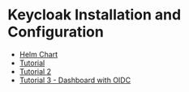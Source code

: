 # Keycloak Installation and Configuration

* [Helm Chart](https://github.com/mkm29/keycloak-helm-chart)
* [Tutorial](https://devopstales.github.io/sso/k8s-dasboard-auth/)
* [Tutorial 2](https://carlosedp.medium.com/adding-authentication-to-your-kubernetes-front-end-applications-with-keycloak-6571097be090)
* [Tutorial 3 - Dashboard with OIDC](https://itnext.io/protect-kubernetes-dashboard-with-openid-connect-104b9e75e39c)
